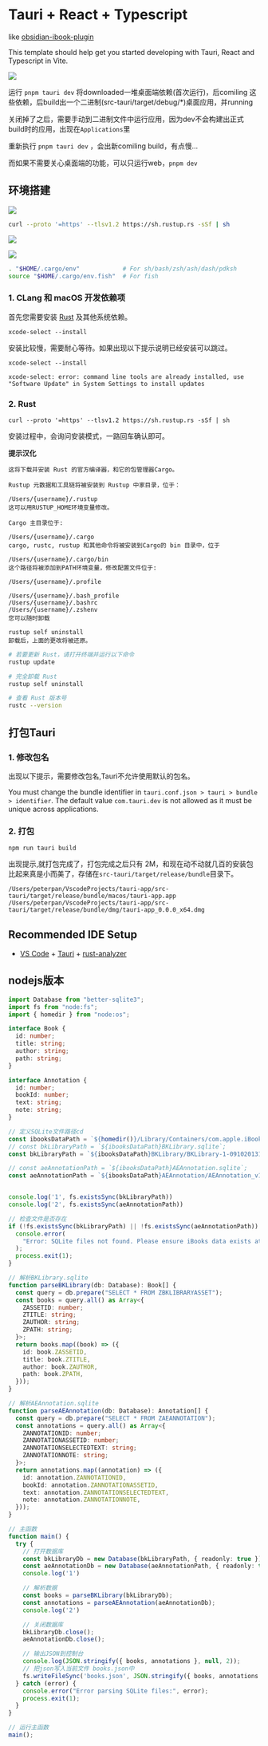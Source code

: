 # Tauri + React + Typescript

like [obsidian-ibook-plugin](https://github.com/bingryan/obsidian-ibook-plugin/blob/9eb94c0d25dc4de5ef6e9a8e7d11c5e4447a7770/src/api/ibook.ts#L38)

This template should help get you started developing with Tauri, React and Typescript in Vite.

![](https://kingan-md-img.oss-cn-guangzhou.aliyuncs.com/blog/20250106131802068.png?x-oss-process=image/format,webp/resize,w_640)

运行 `pnpm tauri dev` 将downloaded一堆桌面端依赖(首次运行)，后comiling 这些依赖，后build出一个二进制(src-tauri/target/debug/*)桌面应用，并running

关闭掉了之后，需要手动到二进制文件中运行应用，因为dev不会构建出正式build时的应用，出现在`Applications`里

重新执行 `pnpm tauri dev` ，会出新comiling build，有点慢...

而如果不需要关心桌面端的功能，可以只运行web，`pnpm dev`

## 环境搭建

![](https://kingan-md-img.oss-cn-guangzhou.aliyuncs.com/blog/20250106104342686.png?x-oss-process=image/format,webp/resize,w_640)

```zsh
curl --proto '=https' --tlsv1.2 https://sh.rustup.rs -sSf | sh
```

![](https://kingan-md-img.oss-cn-guangzhou.aliyuncs.com/blog/20250106114716723.png?x-oss-process=image/format,webp/resize,w_640)

![](https://kingan-md-img.oss-cn-guangzhou.aliyuncs.com/blog/20250106114811110.png?x-oss-process=image/format,webp/resize,w_640)

```zsh
. "$HOME/.cargo/env"            # For sh/bash/zsh/ash/dash/pdksh
source "$HOME/.cargo/env.fish"  # For fish
```

### 1. CLang 和 macOS 开发依赖项

首先您需要安装 [Rust](www.rust-lang.org) 及其他系统依赖。

```
xcode-select --install

```

安装比较慢，需要耐心等待。如果出现以下提示说明已经安装可以跳过。

```
xcode-select --install

xcode-select: error: command line tools are already installed, use "Software Update" in System Settings to install updates
```

### 2. Rust

```
curl --proto '=https' --tlsv1.2 https://sh.rustup.rs -sSf | sh

```

安装过程中，会询问安装模式，一路回车确认即可。

**提示汉化**

```
这将下载并安装 Rust 的官方编译器，和它的包管理器​​Cargo​​。

Rustup 元数据和工具链将被安装到 Rustup 中家目录，位于：

/Users/{username}/.rustup  
这可以用​​RUSTUP_HOME​​环境变量修改。

Cargo 主目录位于:

/Users/{username}/.cargo  
cargo, rustc, rustup 和其他命令将被安装到​​Cargo​​的 bin 目录中，位于

/Users/{username}/.cargo/bin  
这个路径将被添加到​​PATH​​环境变量，修改配置文件位于:

/Users/{username}/.profile

/Users/{username}/.bash_profile  
/Users/{username}/.bashrc  
/Users/{username}/.zshenv  
您可以随时卸载

rustup self uninstall  
卸载后，上面的更改将被还原。
```

```zsh
# 若要更新 Rust，请打开终端并运行以下命令
rustup update

# 完全卸载 Rust
rustup self uninstall

# 查看 Rust 版本号
rustc --version
```

## 打包Tauri

### 1. 修改包名

出现以下提示，需要修改包名,Tauri不允许使用默认的包名。

You must change the bundle identifier in `tauri.conf.json > tauri > bundle > identifier`. The default value `com.tauri.dev` is not allowed as it must be unique across applications.

### 2. 打包

```
npm run tauri build

```

出现提示,就打包完成了，打包完成之后只有 2M，和现在动不动就几百的安装包比起来真是小而美了，存储在`src-tauri/target/release/bundle`目录下。

```
/Users/peterpan/VscodeProjects/tauri-app/src-tauri/target/release/bundle/macos/tauri-app.app
/Users/peterpan/VscodeProjects/tauri-app/src-tauri/target/release/bundle/dmg/tauri-app_0.0.0_x64.dmg

```

## Recommended IDE Setup

- [VS Code](https://code.visualstudio.com/) + [Tauri](https://marketplace.visualstudio.com/items?itemName=tauri-apps.tauri-vscode) + [rust-analyzer](https://marketplace.visualstudio.com/items?itemName=rust-lang.rust-analyzer)

## nodejs版本

```ts
import Database from "better-sqlite3";
import fs from "node:fs";
import { homedir } from "node:os";

interface Book {
  id: number;
  title: string;
  author: string;
  path: string;
}

interface Annotation {
  id: number;
  bookId: number;
  text: string;
  note: string;
}

// 定义SQLite文件路径cd
const ibooksDataPath = `${homedir()}/Library/Containers/com.apple.iBooksX/Data/Documents/`;
// const bkLibraryPath = `${ibooksDataPath}BKLibrary.sqlite`;
const bkLibraryPath = `${ibooksDataPath}BKLibrary/BKLibrary-1-091020131601.sqlite`;

// const aeAnnotationPath = `${ibooksDataPath}AEAnnotation.sqlite`;
const aeAnnotationPath = `${ibooksDataPath}AEAnnotation/AEAnnotation_v10312011_1727_local.sqlite`;


console.log('1', fs.existsSync(bkLibraryPath))
console.log('2', fs.existsSync(aeAnnotationPath))

// 检查文件是否存在
if (!fs.existsSync(bkLibraryPath) || !fs.existsSync(aeAnnotationPath)) {
  console.error(
    "Error: SQLite files not found. Please ensure iBooks data exists at the default location."
  );
  process.exit(1);
}

// 解析BKLibrary.sqlite
function parseBKLibrary(db: Database): Book[] {
  const query = db.prepare("SELECT * FROM ZBKLIBRARYASSET");
  const books = query.all() as Array<{
    ZASSETID: number;
    ZTITLE: string;
    ZAUTHOR: string;
    ZPATH: string;
  }>;
  return books.map((book) => ({
    id: book.ZASSETID,
    title: book.ZTITLE,
    author: book.ZAUTHOR,
    path: book.ZPATH,
  }));
}

// 解析AEAnnotation.sqlite
function parseAEAnnotation(db: Database): Annotation[] {
  const query = db.prepare("SELECT * FROM ZAEANNOTATION");
  const annotations = query.all() as Array<{
    ZANNOTATIONID: number;
    ZANNOTATIONASSETID: number;
    ZANNOTATIONSELECTEDTEXT: string;
    ZANNOTATIONNOTE: string;
  }>;
  return annotations.map((annotation) => ({
    id: annotation.ZANNOTATIONID,
    bookId: annotation.ZANNOTATIONASSETID,
    text: annotation.ZANNOTATIONSELECTEDTEXT,
    note: annotation.ZANNOTATIONNOTE,
  }));
}

// 主函数
function main() {
  try {
    // 打开数据库
    const bkLibraryDb = new Database(bkLibraryPath, { readonly: true });
    const aeAnnotationDb = new Database(aeAnnotationPath, { readonly: true });
    console.log('1')

    // 解析数据
    const books = parseBKLibrary(bkLibraryDb);
    const annotations = parseAEAnnotation(aeAnnotationDb);
    console.log('2')

    // 关闭数据库
    bkLibraryDb.close();
    aeAnnotationDb.close();

    // 输出JSON到控制台
    console.log(JSON.stringify({ books, annotations }, null, 2));
    // 把json写入当前文件 books.json中
    fs.writeFileSync('books.json', JSON.stringify({ books, annotations }, null, 2))
  } catch (error) {
    console.error("Error parsing SQLite files:", error);
    process.exit(1);
  }
}

// 运行主函数
main();
```
